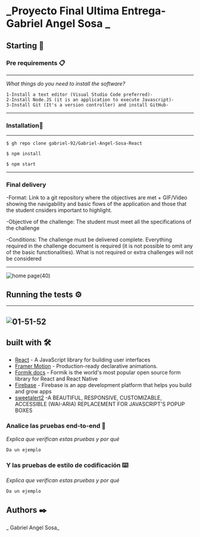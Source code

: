 # _Proyecto Final Ultima Entrega-Gabriel Angel Sosa _

## Starting 🚀

### Pre requirements 📋
---
_What things do you need to install the software?_

```
1-Install a text editor (Visual Studio Code preferred)-
2-Install Node.JS (it is an application to execute Javascript)-
3-Install Git (It's a version controller) and install GitHub-
```

---
### Installation🔧

---

```
$ gh repo clone gabriel-92/Gabriel-Angel-Sosa-React

$ npm install

$ npm start

```

---

### Final delivery

-Format: Link to a git repository where the objectives are met + GIF/Video showing the navigability and basic flows of the application and those that the student cnsiders important to highlight.

-Objective of the challenge: The student must meet all the specifications of the challenge

-Conditions: The challenge must be delivered complete. Everything required in the challenge document is required (it is not possible to omit any of the basic functionalities). What is not required or extra challenges will not be considered


---

![home page(40)](https://user-images.githubusercontent.com/97252275/183267239-a6bce998-596d-470b-a8bc-7a8c5a2f69da.png)

## Running the tests ⚙️
---
![01-51-52](https://user-images.githubusercontent.com/97252275/183269688-7664d6d8-70b1-4e26-940d-a8be33264369.gif)
---


## built with 🛠️


-   [React](https://reactjs.org/docs/getting-started.html) - A JavaScript library for building user interfaces
-   [Framer Motion](https://www.framer.com/docs/) - Production-ready declarative animations.
-   [Formik docs](https://formik.org/docs/overview) - Formik is the world's most popular open source form library for React and React Native
-   [Firebase](https://firebase.google.com/docs) - Firebase is an app development platform that helps you build and grow apps
-   [sweetalert2](https://sweetalert2.github.io/) -A BEAUTIFUL, RESPONSIVE, CUSTOMIZABLE, ACCESSIBLE (WAI-ARIA) REPLACEMENT FOR JAVASCRIPT'S POPUP BOXES


### Analice las pruebas end-to-end 🔩

_Explica que verifican estas pruebas y por qué_

```
Da un ejemplo
```

### Y las pruebas de estilo de codificación ⌨️

_Explica que verifican estas pruebas y por qué_

```
Da un ejemplo
```

## Authors ✒️

_ Gabriel Angel Sosa_
